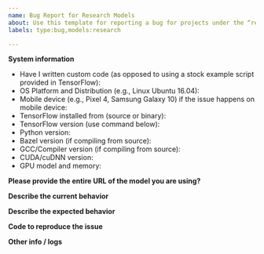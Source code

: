 ```yaml
---
name: Bug Report for Research Models
about: Use this template for reporting a bug for projects under the “research” folder
labels: type:bug,models:research

---
```

<!--
Please make sure that this is a bug. 

As per our GitHub Policy (https://github.com/tensorflow/models/blob/master/ISSUES.md), we only address code bugs, documentation issues, and feature requests on GitHub.

Please go to Stack Overflow (http://stackoverflow.com/questions/tagged/tensorflow) for help and support.

The research models (https://github.com/tensorflow/models/tree/master/research) are a large collection of models implemented in TensorFlow by researchers. They are not officially supported. It is up to the individual researchers to maintain the models and/or provide support on issues and pull requests.
-->

**System information**
- Have I written custom code (as opposed to using a stock example script provided in TensorFlow):
- OS Platform and Distribution (e.g., Linux Ubuntu 16.04):
- Mobile device (e.g., Pixel 4, Samsung Galaxy 10) if the issue happens on mobile device:
- TensorFlow installed from (source or binary):
- TensorFlow version (use command below):
- Python version:
- Bazel version (if compiling from source):
- GCC/Compiler version (if compiling from source):
- CUDA/cuDNN version:
- GPU model and memory:

<!-- 
You can collect some of this information using our environment capture (https://github.com/tensorflow/tensorflow/tree/master/tools/tf_env_collect.sh)
You can also obtain the TensorFlow version with: 

1. TensorFlow 1.0
`python -c "import tensorflow as tf; print(tf.GIT_VERSION, tf.VERSION)"` 

2. TensorFlow 2.0
`python -c "import tensorflow as tf; print(tf.version.GIT_VERSION, tf.version.VERSION)"`
-->

**Please provide the entire URL of the model you are using?**
<!-- (e.g., https://github.com/tensorflow/models/tree/master/official/nlp/bert) -->

**Describe the current behavior**

**Describe the expected behavior**

**Code to reproduce the issue**
<!-- Provide a reproducible test case that is the bare minimum necessary to generate the problem. -->

**Other info / logs**
<!-- Include any logs or source code that would be helpful to diagnose the problem. If including tracebacks, please include the full traceback. Large logs and files should be attached. -->
